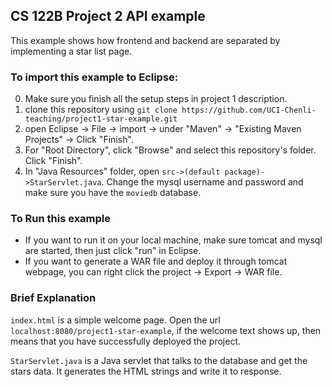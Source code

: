 ## CS 122B Project 2 API example

This example shows how frontend and backend are separated by implementing a star list page.

### To import this example to Eclipse: 
0. Make sure you finish all the setup steps in project 1 description.
1. clone this repository using `git clone https://github.com/UCI-Chenli-teaching/project1-star-example.git`
2. open Eclipse -> File -> import -> under "Maven" -> "Existing Maven Projects" -> Click "Finish".
3. For "Root Directory", click "Browse" and select this repository's folder. Click "Finish".
4. In "Java Resources" folder, open `src->(default package)->StarServlet.java`. Change the mysql username and password and make sure you have the `moviedb` database.

### To Run this example
- If you want to run it on your local machine, make sure tomcat and mysql are started, then just click "run" in Eclipse. 
- If you want to generate a WAR file and deploy it through tomcat webpage, you can right click the project -> Export -> WAR file.

### Brief Explanation
`index.html` is a simple welcome page. Open the url `localhost:8080/project1-star-example`, if the welcome text shows up, then means that you have successfully deployed the project.

`StarServlet.java` is a Java servlet that talks to the database and get the stars data. It generates the HTML strings and write it to response.

